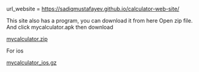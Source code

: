 url_website = https://sadiqmustafayev.github.io/calculator-web-site/


This site also has a program, you can download it from here
Open zip file. And click mycalculator.apk then download

[mycalculator.zip](https://github.com/sadiqmustafayev/calculator-web-site/files/14655406/mycalculator.zip)

For ios

[mycalculator_ios.gz](https://github.com/sadiqmustafayev/calculator-web-site/files/14655980/mycalculator_ios.gz)
